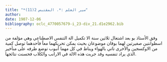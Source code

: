 ```yaml
---
title: "*سير العلم :*. المقتبس 2(11)"
author: 
date: 1907-12-06
bibliography: oclc_4770057679-i_23-div_21.d1e2962.bib
---
```



 وفق الأستاذ بو بعد اشتغال  ثلاثين  سنة الا تكميل الة التنفس الاصطناعي وهي مؤلفة من اسطوانتين صغيرتين لهما بوقان موضوعان بحيث يمكن تحريكهما معاً فأحدهما توصل كمية من الاوكسجين والأخرى تاتي بالهواء ويناط في كل مهما أنبوب توضع طرفه على منأخير الذي يراد تنفسيه وقد جربت هذه الالة في الارانب والكلاب فحسنت نتائجها. 

